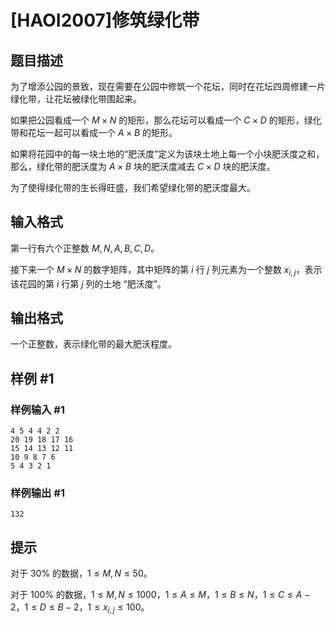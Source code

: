 # [HAOI2007]修筑绿化带

## 题目描述

为了增添公园的景致，现在需要在公园中修筑一个花坛，同时在花坛四周修建一片绿化带，让花坛被绿化带围起来。

如果把公园看成一个 $M\times N$ 的矩形，那么花坛可以看成一个 $C\times D$ 的矩形，绿化带和花坛一起可以看成一个 $A\times B$ 的矩形。

如果将花园中的每一块土地的“肥沃度”定义为该块土地上每一个小块肥沃度之和，那么，绿化带的肥沃度为 $A\times B$ 块的肥沃度减去 $C\times D$ 块的肥沃度。

为了使得绿化带的生长得旺盛，我们希望绿化带的肥沃度最大。

## 输入格式

第一行有六个正整数 $M,N,A,B,C,D$。

接下来一个 $M\times N$ 的数字矩阵，其中矩阵的第 $i$ 行 $j$ 列元素为一个整数 $x_{i,j}$，表示该花园的第 $i$ 行第 $j$ 列的土地 “肥沃度”。

## 输出格式

一个正整数，表示绿化带的最大肥沃程度。


## 样例 #1

### 样例输入 #1
```
4 5 4 4 2 2
20 19 18 17 16
15 14 13 12 11
10 9 8 7 6
5 4 3 2 1
```

### 样例输出 #1

```
132
```

## 提示

对于 $30\%$ 的数据，$1\leq M,N\leq 50$。

对于 $100\%$ 的数据，$1\leq M,N\leq 1000$，$1\leq A\leq M$，$1\leq B\leq N$，$1\leq C\leq A-2$，$1\leq D\leq B-2$，$1\leq x_{i,j}\leq 100$。
